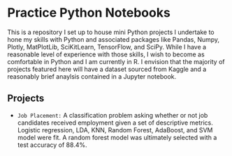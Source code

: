 # Practice Python Notebooks

This is a repository I set up to house mini Python projects I undertake to hone my skills with Python and associated packages like Pandas, Numpy, Plotly, MatPlotLib, SciKitLearn, TensorFlow, and SciPy. While I have a reasonable level of experience with those skills, I wish to become as comfortable in Python and I am currently in R. I envision that the majority of projects featured here will have a dataset sourced from Kaggle and a reasonably brief anaylsis contained in a Jupyter notebook. 

## Projects

* `Job Placement:` A classification problem asking whether or not job candidates received employment given a set of descriptive metrics. Logistic regression, LDA, KNN, Random Forest, AdaBoost, and SVM model were fit. A random forest model was ultimately selected with a test accuracy of 88.4%.
